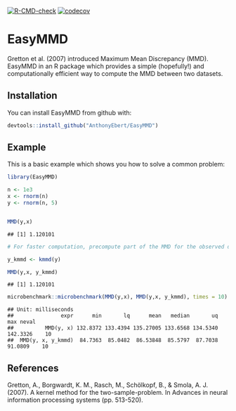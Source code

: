 
<!-- badges: start -->

[![R-CMD-check](https://github.com/AnthonyEbert/EasyMMD/workflows/R-CMD-check/badge.svg)](https://github.com/AnthonyEbert/EasyMMD/actions)
[![codecov](https://codecov.io/gh/AnthonyEbert/EasyMMD/branch/master/graph/badge.svg)](https://codecov.io/gh/AnthonyEbert/EasyMMD)
<!-- badges: end -->

<!-- README.md is generated from README.Rmd. Please edit that file -->

# EasyMMD

Gretton et al. (2007) introduced Maximum Mean Discrepancy (MMD). EasyMMD
in an R package which provides a simple (hopefully!) and computationally
efficient way to compute the MMD between two datasets.

## Installation

You can install EasyMMD from github with:

``` r
devtools::install_github("AnthonyEbert/EasyMMD")
```

## Example

This is a basic example which shows you how to solve a common problem:

``` r
library(EasyMMD)

n <- 1e3
x <- rnorm(n)
y <- rnorm(n, 5)


MMD(y,x)
```

    ## [1] 1.120101

``` r
# For faster computation, precompute part of the MMD for the observed data y

y_kmmd <- kmmd(y)

MMD(y,x, y_kmmd)
```

    ## [1] 1.120101

``` r
microbenchmark::microbenchmark(MMD(y,x), MMD(y,x, y_kmmd), times = 10)
```

    ## Unit: milliseconds
    ##               expr      min       lq      mean   median       uq      max neval
    ##          MMD(y, x) 132.8372 133.4394 135.27005 133.6568 134.5340 142.3326    10
    ##  MMD(y, x, y_kmmd)  84.7363  85.0482  86.53848  85.5797  87.7038  91.0809    10

## References

Gretton, A., Borgwardt, K. M., Rasch, M., Schölkopf, B., & Smola, A. J.
(2007). A kernel method for the two-sample-problem. In Advances in
neural information processing systems (pp. 513-520).
